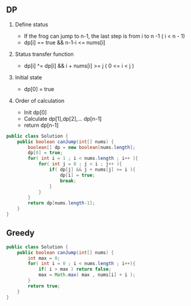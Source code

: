 ## DP
1. Define status
	* If the frog can jump to n-1, the last step is from i to n -1 ( i < n - 1)
	* dp[i] == true && n-1-i <= nums[i]

2. Status transfer function
	* dp[i] ^= dp[i] && i + nums[i] >= j ( 0 <= i < j )
3. Initial state
	* dp[0] = true
4. Order of calculation
	* Init dp[0] 
	* Calculate dp[1],dp[2],... dp[n-1]
	* return dp[n-1]

```java
public class Solution {
    public boolean canJump(int[] nums) {
        boolean[] dp = new boolean[nums.length];
        dp[0] = true;
        for( int i = 1 ; i < nums.length ; i++ ){
            for( int j = 0 ; j < i ; j++ ){
                if( dp[j] && j + nums[j] >= i ){
                    dp[i] = true;
                    break;
                }
            }
        }
        return dp[nums.length-1];
    }
}
```



## Greedy
```java 
public class Solution {
    public boolean canJump(int[] nums) {
        int max = 0;
        for( int i = 0 ; i < nums.length ; i++){
            if( i > max ) return false;
            max = Math.max( max , nums[i] + i );
        }
        return true;
    }
}
```